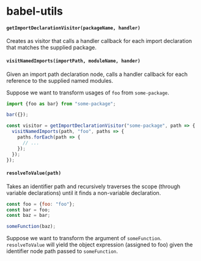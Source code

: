 # babel-utils

#### `getImportDeclarationVisitor(packageName, handler)`

Creates as visitor that calls a handler callback for each import declaration that matches the supplied package.


#### `visitNamedImports(importPath, moduleName, hander)`

Given an import path declaration node, calls a handler callback for each reference to the supplied named modules.

Suppose we want to transform usages of `foo` from `some-package`.

```js
import {foo as bar} from "some-package";

bar({});
```

```js
const visitor = getImportDeclarationVisitor("some-package", path => {
  visitNamedImports(path, "foo", paths => {
    paths.forEach(path => {
      // ...
    });
  });
});
```

#### `resolveToValue(path)`

Takes an identifier path and recursively traverses the scope (through variable declarations) until it finds a non-variable declaration.

```js
const foo = {foo: "foo"};
const bar = foo;
const baz = bar;

someFunction(baz);
```

Suppose we want to transform the argument of `someFunction`. `resolveToValue` will yield the object expression (assigned to foo) given the identifier node path passed to `someFunction`.
